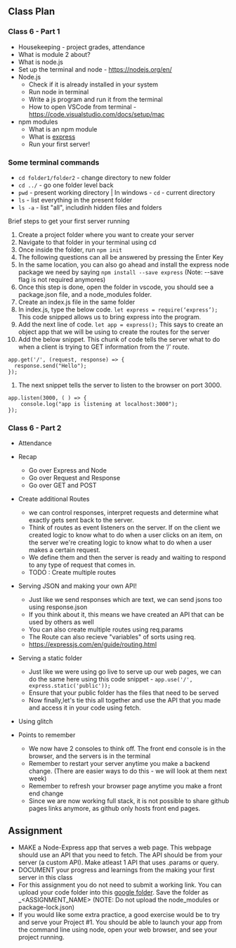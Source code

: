 ## Class Plan

### Class 6 - Part 1
* Housekeeping - project grades, attendance
* What is module 2 about?
* What is node.js
* Set up the terminal and node - https://nodejs.org/en/
* Node.js
  * Check if it is already installed in your system
  * Run node in terminal
  * Write a js program and run it from the terminal
  * How to open VSCode from terminal - https://code.visualstudio.com/docs/setup/mac
* npm modules
  * What is an npm module
  * What is [express](https://www.npmjs.com/package/express) 
  * Run your first server!   

### Some terminal commands
* `cd folder1/folder2` - change directory to new folder
* `cd ../` - go one folder level back
* `pwd` - present working directory | In windows - `cd` - current directory
* `ls` - list everything in the present folder
* `ls -a` - list "all", includinh hidden files and folders

Brief steps to get your first server running
1. Create a project folder where you want to create your server
2. Navigate to that folder in your terminal using cd
3. Once inside the folder, run `npm init`
4. The following questions can all be answered by pressing the Enter Key
5. In the same location, you can also go ahead and install the express node package we need by saying `npm install --save express` (Note: --save flag is not required anymores)
6. Once this step is done, open the folder in vscode, you should see a package.json file, and a node_modules folder.
7. Create an index.js file in the same folder
8. In index.js, type the below code.
  `let express = require(‘express’);`
  This code snipped allows us to bring express into the program.
1. Add the next line of code. 
  `let app = express();`
  This says to create an object app that we will be using to create the routes for the server
1. Add the below snippet. This chunk of code tells the server what to do when a client is trying to GET information from the ‘/’ route.
```
app.get('/', (request, response) => {
  response.send("Hello");
});
```
1. The next snippet tells the server to listen to the browser on port 3000.
```
app.listen(3000, ( ) => {
    console.log("app is listening at localhost:3000");
});
```

### Class 6 - Part 2
* Attendance
* Recap
  * Go over Express and Node
  * Go over Request and Response
  * Go over GET and POST

* Create additional Routes 
  * we can control responses, interpret requests and determine what exactly gets sent back to the server. 
  * Think of routes as event listeners on the server. If on the client we created logic to know what to do when a user clicks on an item, on the server we're creating logic to know what to do when a user makes a certain request. 
  * We define them and then the server is ready and waiting to respond to any type of request that comes in.
  * TODO : Create multiple routes

* Serving JSON and making your own API!
  * Just like we send responses which are text, we can send jsons too using response.json
  * If you think about it, this means we have created an API that can be used by others as well
  * You can also create multiple routes using req.params 
  * The Route can also recieve "variables" of sorts using req.
  * https://expressjs.com/en/guide/routing.html

* Serving a static folder
  * Just like we were using go live to serve up our web pages, we can do the same here using this code snippet - `app.use('/', express.static('public'));`
  * Ensure that your public folder has the files that need to be served
  * Now finally,let's tie this all together and use the API that you made and access it in your code using fetch.

* Using glitch

* Points to remember
  * We now have 2 consoles to think off. The front end console is in the browser, and the servers is in the terminal
  * Remember to restart your server anytime you make a backend change. (There are easier ways to do this - we will look at them next week) 
  * Remember to refresh your browser page anytime you make a front end change
  * Since we are now working full stack, it is not possible to share github pages links anymore, as github only hosts front end pages. 


## Assignment
* MAKE a Node-Express app that serves a web page. This webpage should use an API that you need to fetch. The API should be from your server (a custom API). Make atleast 1 API that uses .params or query.
* DOCUMENT your progress and learnings from the making your first server in this class
* For this assignment you do not need to submit a working link. You can upload your code folder into this [google folder](https://drive.google.com/drive/folders/1OeZTE6uEKJ-qA1R-U0wX-MnoZMoYudoy?usp=sharing). Save the folder as <NAME>_<ASSIGNMENT_NAME> (NOTE: Do not upload the node_modules or package-lock.json)
* If you would like some extra practice, a good exercise would be to try and serve your Project #1. You should be able to launch your app from the command line using node, open your web browser, and see your project running.


 


